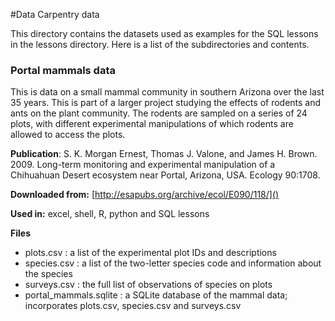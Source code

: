 #Data Carpentry data

This directory contains the datasets used as examples for the SQL lessons in the lessons directory. Here is a list of the subdirectories and contents.

### Portal mammals data

This is data on a small mammal community in southern Arizona over the last 35 years. This is part of a larger project studying the effects of rodents and ants on the plant community. The rodents are sampled on a series of 24 plots, with different experimental manipulations of which rodents are allowed to access the plots.

**Publication**: S. K. Morgan Ernest, Thomas J. Valone, and James H. Brown. 2009. Long-term monitoring and experimental manipulation of a Chihuahuan Desert ecosystem near Portal, Arizona, USA. Ecology 90:1708.

**Downloaded from:** [http://esapubs.org/archive/ecol/E090/118/]()

**Used in:** excel, shell, R, python and SQL lessons

**Files**

* plots.csv : a list of the experimental plot IDs and descriptions
* species.csv : a list of the two-letter species code and information about the species
* surveys.csv : the full list of observations of species on plots
* portal_mammals.sqlite : a SQLite database of the mammal data; incorporates plots.csv, species.csv and surveys.csv


